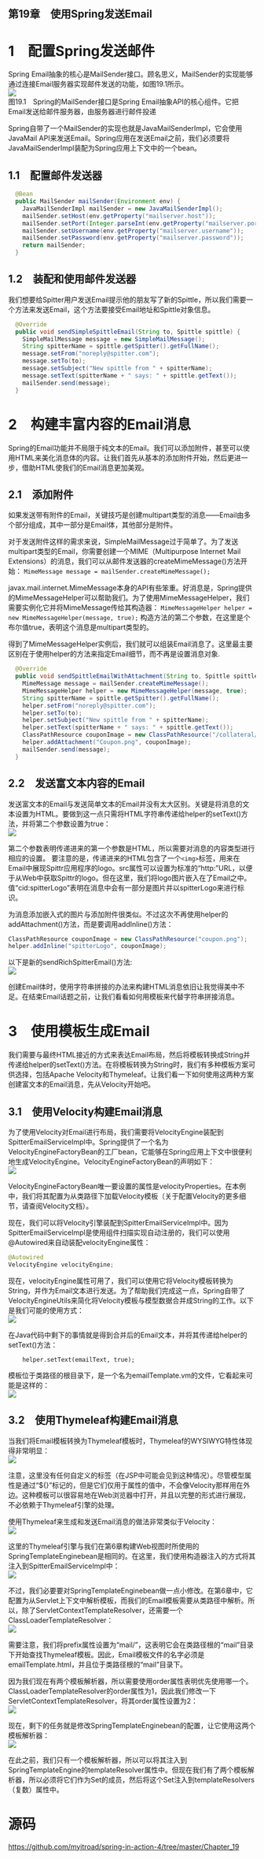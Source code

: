 第19章　使用Spring发送Email
--------------------
# 1　配置Spring发送邮件
Spring Email抽象的核心是MailSender接口。顾名思义，MailSender的实现能够通过连接Email服务器实现邮件发送的功能，如图19.1所示。
<br/>![](img/img19-1.jpg)<br/>
图19.1　Spring的MailSender接口是Spring Email抽象API的核心组件。它把Email发送给邮件服务器，由服务器进行邮件投递

Spring自带了一个MailSender的实现也就是JavaMailSenderImpl，它会使用JavaMail API来发送Email。Spring应用在发送Email之前，我们必须要将JavaMailSenderImpl装配为Spring应用上下文中的一个bean。

## 1.1　配置邮件发送器
```java
  @Bean
  public MailSender mailSender(Environment env) {
    JavaMailSenderImpl mailSender = new JavaMailSenderImpl();
    mailSender.setHost(env.getProperty("mailserver.host"));
    mailSender.setPort(Integer.parseInt(env.getProperty("mailserver.port")));
    mailSender.setUsername(env.getProperty("mailserver.username"));
    mailSender.setPassword(env.getProperty("mailserver.password"));
    return mailSender;
  }
```

## 1.2　装配和使用邮件发送器
我们想要给Spitter用户发送Email提示他的朋友写了新的Spittle，所以我们需要一个方法来发送Email，这个方法要接受Email地址和Spittle对象信息。
```java
  @Override
  public void sendSimpleSpittleEmail(String to, Spittle spittle) {
    SimpleMailMessage message = new SimpleMailMessage();
    String spitterName = spittle.getSpitter().getFullName();
    message.setFrom("noreply@spitter.com");
    message.setTo(to);
    message.setSubject("New spittle from " + spitterName);
    message.setText(spitterName + " says: " + spittle.getText());
    mailSender.send(message);
  }
```

# 2　构建丰富内容的Email消息
Spring的Email功能并不局限于纯文本的Email。我们可以添加附件，甚至可以使用HTML来美化消息体的内容。让我们首先从基本的添加附件开始，然后更进一步，借助HTML使我们的Email消息更加美观。

## 2.1　添加附件
如果发送带有附件的Email，关键技巧是创建multipart类型的消息——Email由多个部分组成，其中一部分是Email体，其他部分是附件。

对于发送附件这样的需求来说，SimpleMailMessage过于简单了。为了发送multipart类型的Email，你需要创建一个MIME（Multipurpose Internet Mail Extensions）的消息，我们可以从邮件发送器的createMimeMessage()方法开始：
`MimeMessage message = mailSender.createMimeMessage();`

javax.mail.internet.MimeMessage本身的API有些笨重。好消息是，Spring提供的MimeMessageHelper可以帮助我们。为了使用MimeMessageHelper，我们需要实例化它并将MimeMessage传给其构造器：
`MimeMessageHelper helper = new MimeMessageHelper(message, true);`
构造方法的第二个参数，在这里是个布尔值true，表明这个消息是multipart类型的。

得到了MimeMessageHelper实例后，我们就可以组装Email消息了。这里最主要区别在于使用helper的方法来指定Email细节，而不再是设置消息对象.
```java
  @Override
  public void sendSpittleEmailWithAttachment(String to, Spittle spittle) throws MessagingException {
    MimeMessage message = mailSender.createMimeMessage();
    MimeMessageHelper helper = new MimeMessageHelper(message, true);
    String spitterName = spittle.getSpitter().getFullName();
    helper.setFrom("noreply@spitter.com");
    helper.setTo(to);
    helper.setSubject("New spittle from " + spitterName);
    helper.setText(spitterName + " says: " + spittle.getText());
    ClassPathResource couponImage = new ClassPathResource("/collateral/coupon.png");
    helper.addAttachment("Coupon.png", couponImage);
    mailSender.send(message);
  }
```

## 2.2　发送富文本内容的Email
发送富文本的Email与发送简单文本的Email并没有太大区别。关键是将消息的文本设置为HTML。要做到这一点只需将HTML字符串传递给helper的setText()方法，并将第二个参数设置为true：
<br/>![](img/richText.jpg)<br/>

第二个参数表明传递进来的第一个参数是HTML，所以需要对消息的内容类型进行相应的设置。
要注意的是，传递进来的HTML包含了一个`<img>`标签，用来在Email中展现Spittr应用程序的logo。src属性可以设置为标准的“http:”URL，以便于从Web中获取Spittr的logo。但在这里，我们将logo图片嵌入在了Email之中。值“cid:spitterLogo”表明在消息中会有一部分是图片并以spitterLogo来进行标识。

为消息添加嵌入式的图片与添加附件很类似。不过这次不再使用helper的addAttachment()方法，而是要调用addInline()方法：
```java
ClassPathResource couponImage = new ClassPathResource("coupon.png");
helper.addInline("spitterLogo", couponImage);
```

以下是新的sendRichSpitterEmail()方法:
<br/>![](img/sendRichSpitterEmail.jpg)<br/>

创建Email体时，使用字符串拼接的办法来构建HTML消息依旧让我觉得美中不足。在结束Email话题之前，让我们看看如何用模板来代替字符串拼接消息。

# 3　使用模板生成Email
我们需要与最终HTML接近的方式来表达Email布局，然后将模板转换成String并传递给helper的setText()方法。在将模板转换为String时，我们有多种模板方案可供选择，包括Apache Velocity和Thymeleaf。让我们看一下如何使用这两种方案创建富文本的Email消息，先从Velocity开始吧。
## 3.1　使用Velocity构建Email消息
为了使用Velocity对Email进行布局，我们需要将VelocityEngine装配到SpitterEmailServiceImpl中。Spring提供了一个名为VelocityEngineFactoryBean的工厂bean，它能够在Spring应用上下文中很便利地生成VelocityEngine。VelocityEngineFactoryBean的声明如下：
<br/>![](img/VelocityEFB.jpg)<br/>

VelocityEngineFactoryBean唯一要设置的属性是velocityProperties。在本例中，我们将其配置为从类路径下加载Velocity模板（关于配置Velocity的更多细节，请查阅Velocity文档）。

现在，我们可以将Velocity引擎装配到SpitterEmailServiceImpl中。因为SpitterEmailServiceImpl是使用组件扫描实现自动注册的，我们可以使用@Autowired来自动装配velocityEngine属性：
```java
@Autowired
VelocityEngine velocityEngine;
```
现在，velocityEngine属性可用了，我们可以使用它将Velocity模板转换为String，并作为Email文本进行发送。为了帮助我们完成这一点，Spring自带了VelocityEngineUtils来简化将Velocity模板与模型数据合并成String的工作。以下是我们可能的使用方式：
<br/>![](img/VelocityToStr.jpg)<br/>

在Java代码中剩下的事情就是得到合并后的Email文本，并将其传递给helper的setText()方法：
```
    helper.setText(emailText, true);
```

模板位于类路径的根目录下，是一个名为emailTemplate.vm的文件，它看起来可能是这样的：
<br/>![](img/emailTemplate.jpg)<br/>

## 3.2　使用Thymeleaf构建Email消息
当我们将Email模板转换为Thymeleaf模板时，Thymeleaf的WYSIWYG特性体现得非常明显：
<br/>![](img/ThymeleafTemplate.jpg)<br/>

注意，这里没有任何自定义的标签（在JSP中可能会见到这种情况）。尽管模型属性是通过“${}”标记的，但是它们仅用于属性的值中，不会像Velocity那样用在外边。这种模板可以很容易地在Web浏览器中打开，并且以完整的形式进行展现，不必依赖于Thymeleaf引擎的处理。

使用Thymeleaf来生成和发送Email消息的做法非常类似于Velocity：
<br/>![](img/ThymeleafSendEmail.jpg)<br/>

这里的Thymeleaf引擎与我们在第6章构建Web视图时所使用的SpringTemplateEnginebean是相同的。在这里，我们使用构造器注入的方式将其注入到SpitterEmailServiceImpl中：
<br/>![](img/ThymeleafEngine.jpg)<br/>

不过，我们必要要对SpringTemplateEnginebean做一点小修改。在第6章中，它配置为从Servlet上下文中解析模板，而我们的Email模板需要从类路径中解析。所以，除了ServletContextTemplateResolver，还需要一个ClassLoaderTemplateResolver：
<br/>![](img/ClassLoaderTR.jpg)<br/>

需要注意，我们将prefix属性设置为“mail/”，这表明它会在类路径根的“mail”目录下开始查找Thymeleaf模板。因此，Email模板文件的名字必须是emailTemplate.html，并且位于类路径根的“mail”目录下。

因为我们现在有两个模板解析器，所以需要使用order属性表明优先使用哪一个。ClassLoaderTemplateResolver的order属性为1，因此我们修改一下ServletContextTemplateResolver，将其order属性设置为2：
<br/>![](img/TemplateRO.jpg)<br/>

现在，剩下的任务就是修改SpringTemplateEnginebean的配置，让它使用这两个模板解析器：
<br/>![](img/TemplateEB.jpg)<br/>

在此之前，我们只有一个模板解析器，所以可以将其注入到SpringTemplateEngine的templateResolver属性中。但现在我们有了两个模板解析器，所以必须将它们作为Set的成员，然后将这个Set注入到templateResolvers（复数）属性中。


# 源码
https://github.com/myitroad/spring-in-action-4/tree/master/Chapter_19